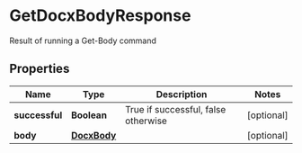 

# GetDocxBodyResponse

Result of running a Get-Body command

## Properties

| Name | Type | Description | Notes |
|------------ | ------------- | ------------- | -------------|
|**successful** | **Boolean** | True if successful, false otherwise |  [optional] |
|**body** | [**DocxBody**](DocxBody.md) |  |  [optional] |



